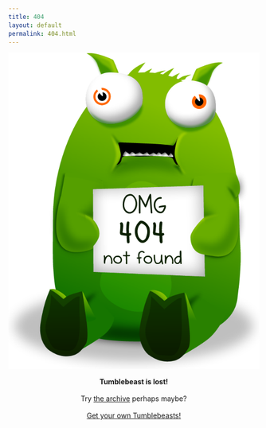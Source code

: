 ```yaml
---
title: 404
layout: default
permalink: 404.html
---
```


![tb_sign1.png](/static/images/site/tb_sign1.png "Tumblebeast is lost!")

<div align="center">

<strong>Tumblebeast is lost!</strong>
<br /><br />
Try <a href="/archive.html">the archive</a> perhaps maybe?
<br /><br />
<a href="http://theoatmeal.com/comics/state_web_summer#tumblr" targe="_blank">Get your own Tumblebeasts!</a>
<br /><br />
</div>
